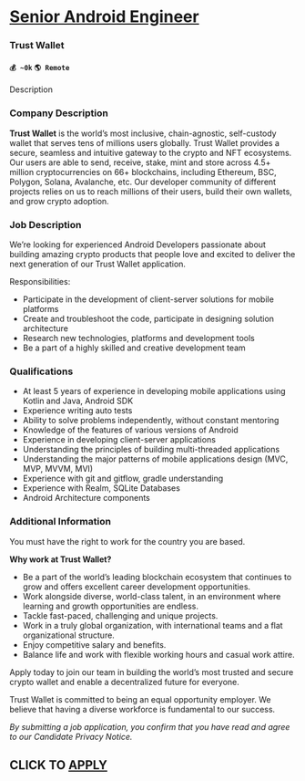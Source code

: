 # [Senior Android Engineer](https://www.remotewlb.com/apply/senior-android-engineer-78575)  
### Trust Wallet  
#### `💰 ~0k` `🌎 Remote`  

Description

### Company Description

 **Trust Wallet** is the world’s most inclusive, chain-agnostic, self-custody wallet that serves tens of millions users globally. Trust Wallet provides a secure, seamless and intuitive gateway to the crypto and NFT ecosystems. Our users are able to send, receive, stake, mint and store across 4.5+ million cryptocurrencies on 66+ blockchains, including Ethereum, BSC, Polygon, Solana, Avalanche, etc. Our developer community of different projects relies on us to reach millions of their users, build their own wallets, and grow crypto adoption.

### Job Description

We’re looking for experienced Android Developers passionate about building amazing crypto products that people love and excited to deliver the next generation of our Trust Wallet application.

Responsibilities:

  * Participate in the development of client-server solutions for mobile platforms
  * Create and troubleshoot the code, participate in designing solution architecture
  * Research new technologies, platforms and development tools
  * Be a part of a highly skilled and creative development team

### Qualifications

  * At least 5 years of experience in developing mobile applications using Kotlin and Java, Android SDK
  * Experience writing auto tests
  * Ability to solve problems independently, without constant mentoring
  * Knowledge of the features of various versions of Android
  * Experience in developing client-server applications
  * Understanding the principles of building multi-threaded applications
  * Understanding the major patterns of mobile applications design (MVC, MVP, MVVM, MVI)
  * Experience with git and gitflow, gradle understanding
  * Experience with Realm, SQLite Databases
  * Android Architecture components

### Additional Information

You must have the right to work for the country you are based.

 **Why work at Trust Wallet?**

  * Be a part of the world’s leading blockchain ecosystem that continues to grow and offers excellent career development opportunities.
  * Work alongside diverse, world-class talent, in an environment where learning and growth opportunities are endless.
  * Tackle fast-paced, challenging and unique projects.
  * Work in a truly global organization, with international teams and a flat organizational structure.
  * Enjoy competitive salary and benefits.
  * Balance life and work with flexible working hours and casual work attire.

Apply today to join our team in building the world’s most trusted and secure crypto wallet and enable a decentralized future for everyone.  
  
Trust Wallet is committed to being an equal opportunity employer. We believe that having a diverse workforce is fundamental to our success.

 _By submitting a job application, you confirm that you have read and agree to our Candidate Privacy Notice._

  
## CLICK TO [APPLY](https://www.remotewlb.com/apply/senior-android-engineer-78575)


